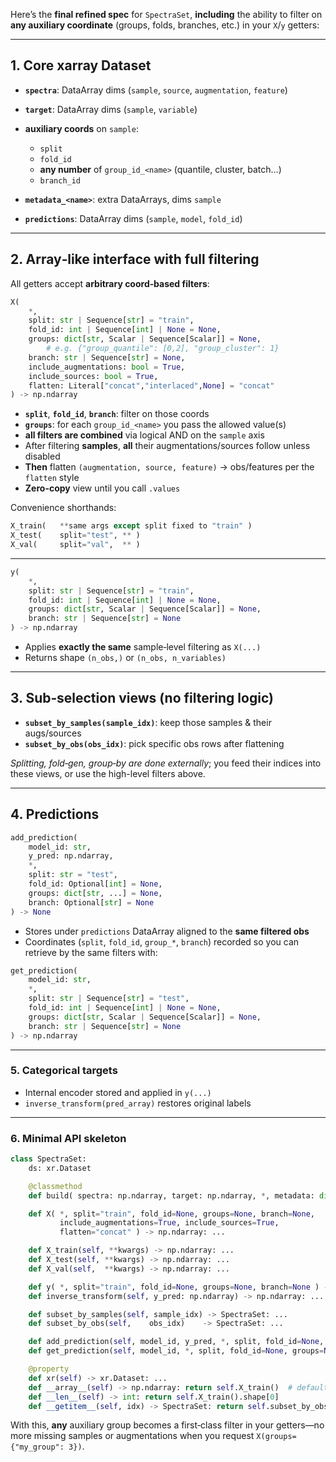 Here’s the **final refined spec** for `SpectraSet`, **including** the ability to filter on **any auxiliary coordinate** (groups, folds, branches, etc.) in your `X`/`y` getters:

---

## 1. Core xarray Dataset

* **`spectra`**: DataArray dims
  (`sample`, `source`, `augmentation`, `feature`)
* **`target`**: DataArray dims
  (`sample`, `variable`)
* **auxiliary coords** on `sample`:

  * `split`
  * `fold_id`
  * **any number** of `group_id_<name>` (quantile, cluster, batch…)
  * `branch_id`
* **`metadata_<name>`**: extra DataArrays, dims `sample`
* **`predictions`**: DataArray dims (`sample`, `model`, `fold_id`)

---

## 2. Array‐like interface with full filtering

All getters accept **arbitrary coord‐based filters**:

```python
X(
    *,
    split: str | Sequence[str] = "train",
    fold_id: int | Sequence[int] | None = None,
    groups: dict[str, Scalar | Sequence[Scalar]] = None,
        # e.g. {"group_quantile": [0,2], "group_cluster": 1}
    branch: str | Sequence[str] = None,
    include_augmentations: bool = True,
    include_sources: bool = True,
    flatten: Literal["concat","interlaced",None] = "concat"
) -> np.ndarray
```

* **`split`**, **`fold_id`**, **`branch`**: filter on those coords
* **`groups`**: for each `group_id_<name>` you pass the allowed value(s)
* **all filters are combined** via logical AND on the `sample` axis
* After filtering **samples**, **all** their augmentations/sources follow unless disabled
* **Then** flatten `(augmentation, source, feature)` → obs/features per the `flatten` style
* **Zero-copy** view until you call `.values`

Convenience shorthands:

```python
X_train(   **same args except split fixed to "train" )
X_test(    split="test", ** )
X_val(     split="val",  ** )
```

---

```python
y(
    *,
    split: str | Sequence[str] = "train",
    fold_id: int | Sequence[int] | None = None,
    groups: dict[str, Scalar | Sequence[Scalar]] = None,
    branch: str | Sequence[str] = None
) -> np.ndarray
```

* Applies **exactly the same** sample‐level filtering as `X(...)`
* Returns shape `(n_obs,)` or `(n_obs, n_variables)`

---

## 3. Sub‐selection views (no filtering logic)

* **`subset_by_samples(sample_idx)`**: keep those samples & their augs/sources
* **`subset_by_obs(obs_idx)`**: pick specific obs rows after flattening

*Splitting, fold‐gen, group‐by are done externally*; you feed their indices into these views, or use the high-level filters above.

---

## 4. Predictions

```python
add_prediction(
    model_id: str,
    y_pred: np.ndarray,
    *,
    split: str = "test",
    fold_id: Optional[int] = None,
    groups: dict[str, ...] = None,
    branch: Optional[str] = None
) -> None
```

* Stores under `predictions` DataArray aligned to the **same filtered obs**
* Coordinates (`split`, `fold_id`, `group_*`, `branch`) recorded so you can
  retrieve by the same filters with:

```python
get_prediction(
    model_id: str,
    *,
    split: str | Sequence[str] = "test",
    fold_id: int | Sequence[int] | None = None,
    groups: dict[str, Scalar | Sequence[Scalar]] = None,
    branch: str | Sequence[str] = None
) -> np.ndarray
```

---

### 5. Categorical targets

* Internal encoder stored and applied in `y(...)`
* `inverse_transform(pred_array)` restores original labels

---

### 6. Minimal API skeleton

```python
class SpectraSet:
    ds: xr.Dataset

    @classmethod
    def build( spectra: np.ndarray, target: np.ndarray, *, metadata: dict ) -> SpectraSet: ...

    def X( *, split="train", fold_id=None, groups=None, branch=None,
           include_augmentations=True, include_sources=True,
           flatten="concat" ) -> np.ndarray: ...

    def X_train(self, **kwargs) -> np.ndarray: ...
    def X_test(self, **kwargs) -> np.ndarray: ...
    def X_val(self,  **kwargs) -> np.ndarray: ...

    def y( *, split="train", fold_id=None, groups=None, branch=None ) -> np.ndarray: ...
    def inverse_transform(self, y_pred: np.ndarray) -> np.ndarray: ...

    def subset_by_samples(self, sample_idx) -> SpectraSet: ...
    def subset_by_obs(self,    obs_idx)    -> SpectraSet: ...

    def add_prediction(self, model_id, y_pred, *, split, fold_id=None, groups=None, branch=None): ...
    def get_prediction(self, model_id, *, split, fold_id=None, groups=None, branch=None) -> np.ndarray: ...

    @property
    def xr(self) -> xr.Dataset: ...
    def __array__(self) -> np.ndarray: return self.X_train()  # default view
    def __len__(self) -> int: return self.X_train().shape[0]
    def __getitem__(self, idx) -> SpectraSet: return self.subset_by_obs(idx)
```

With this, **any** auxiliary group becomes a first‐class filter in your getters—no more missing samples or augmentations when you request `X(groups={"my_group": 3})`.
